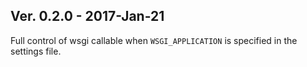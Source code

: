 ## Ver. 0.2.0 - 2017-Jan-21

Full control of wsgi callable when ``WSGI_APPLICATION`` is specified in the
settings file.


